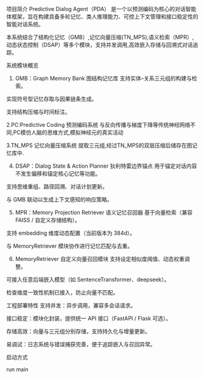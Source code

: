 项目简介
Predictive Dialog Agent（PDA） 是一个以预测编码为核心的对话智能体框架，旨在构建具备多轮记忆、类人推理能力、可控上下文管理和接口稳定性的智能对话系统。

本系统结合了结构化记忆（GMB）,记忆向量压缩(TN_MPS),语义检索（MPR）,动态状态控制（DSAP）等多个模块，支持并发调用,高效嵌入存储与回溯式对话追踪。

系统模块概览
1. GMB：Graph Memory Bank 图结构记忆库
支持实体–关系三元组的构建与检索。

实现符号型记忆存取与因果链条生成。

支持结构压缩与时间标注。

2.PC:Predictive Coding 预测编码系统
与反向传播与梯度下降等传统神经网络不同,PC模仿人脑的思维方式,模拟神经元的真实活动

3.TN_MPS 记忆向量压缩系统
提取三元组,经过TN_MPS的双层压缩后储存在图记忆库中.

4. DSAP：Dialog State & Action Planner 狄利特雷边界锚点
用于锚定对话内容不发生偏移和锚定核心记忆等功能。

支持思维重组、路径回溯、对话计划更新。

与 GMB 联动以生成上下文感知的响应策略。

5. MPR：Memory Projection Retriever 语义记忆召回器
基于向量检索（兼容 FAISS / 自定义存储结构）。

支持 embedding 维度动态配置（当前版本为 384d）。

与 MemoryRetriever 模块协作进行记忆匹配与去重。

6. MemoryRetriever 自定义向量召回模块
支持设定相似度阈值、动态权重调整。

可接入任意后端嵌入模型（如 SentenceTransformer、deepseek）。

检查维度一致性机制已接入，防止向量不匹配。

工程部署特性
支持并发：异步调用，兼容多会话请求。

接口稳定：模块化封装，提供统一 API 接口（FastAPI / Flask 可选）。

存储高效：向量与三元组分别存储，支持持久化与增量更新。

易调试：日志系统与错误捕获完善，便于追踪嵌入与召回异常。


启动方式

run main
